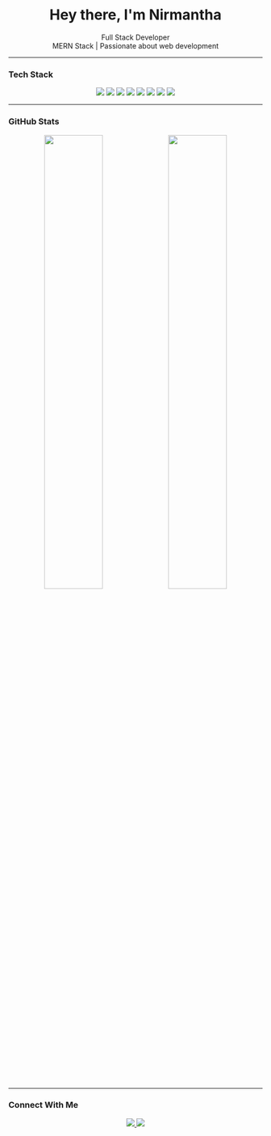 <h1 align="center">Hey there, I'm Nirmantha </h1>

<p align="center">
  Full Stack Developer <br/>
  MERN Stack | Passionate about web development <br/>
  
</p>

---

### Tech Stack
<p align="center">
  <img src="https://img.shields.io/badge/HTML-E34F26?style=flat&logo=html5&logoColor=white"/>
  <img src="https://img.shields.io/badge/CSS-1572B6?style=flat&logo=css3&logoColor=white"/>
  <img src="https://img.shields.io/badge/JavaScript-F7DF1E?style=flat&logo=javascript&logoColor=black"/>
  <img src="https://img.shields.io/badge/React-20232A?style=flat&logo=react&logoColor=61DAFB"/>
  <img src="https://img.shields.io/badge/Node.js-339933?style=flat&logo=nodedotjs&logoColor=white"/>
  <img src="https://img.shields.io/badge/MongoDB-47A248?style=flat&logo=mongodb&logoColor=white"/>
  <img src="https://img.shields.io/badge/Java-007396?style=flat&logo=java&logoColor=white"/>
  <img src="https://img.shields.io/badge/MySQL-005C84?style=flat&logo=mysql&logoColor=white"/>
</p>

---

### GitHub Stats
<p align="center">
  <img src="https://github-readme-stats.vercel.app/api?username=Nirmantha-kaushalya&show_icons=true&theme=radical" width="48%"/>
  <img src="https://github-readme-streak-stats.herokuapp.com/?user=Nirmantha-kaushalya&theme=radical" width="48%"/>
</p>

---

### Connect With Me
<p align="center">
  <a href="mailto:nirmantha.dev@gmail.com">
    <img src="https://img.shields.io/badge/Gmail-D14836?style=for-the-badge&logo=gmail&logoColor=white"/>
  </a>
  <a href="https://linkedin.com/in/nirmanthakaushalya">
    <img src="https://img.shields.io/badge/LinkedIn-0077B5?style=for-the-badge&logo=linkedin&logoColor=white"/>
  </a>
</p>
